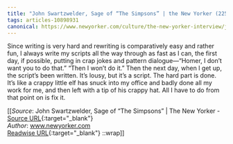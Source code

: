```yaml
---
title: "John Swartzwelder, Sage of “The Simpsons” | the New Yorker (225837448)"
tags: articles-10898931
canonical: https://www.newyorker.com/culture/the-new-yorker-interview/john-swartzwelder-sage-of-the-simpsons
---
```


Since writing is very hard and rewriting is comparatively easy and rather fun, I always write my scripts all the way through as fast as I can, the first day, if possible, putting in crap jokes and pattern dialogue—“Homer, I don’t want you to do that.” “Then I won’t do it.” Then the next day, when I get up, the script’s been written. It’s lousy, but it’s a script. The hard part is done. It’s like a crappy little elf has snuck into my office and badly done all my work for me, and then left with a tip of his crappy hat. All I have to do from that point on is fix it.


[[_Source_: John Swartzwelder, Sage of “The Simpsons” | The New Yorker - [Source URL](https://www.newyorker.com/culture/the-new-yorker-interview/john-swartzwelder-sage-of-the-simpsons){:target="_blank"}<br>
_Author_: www.newyorker.com<br>
[Readwise URL](https://readwise.io/open/225837448){:target="_blank"}
::wrap]]